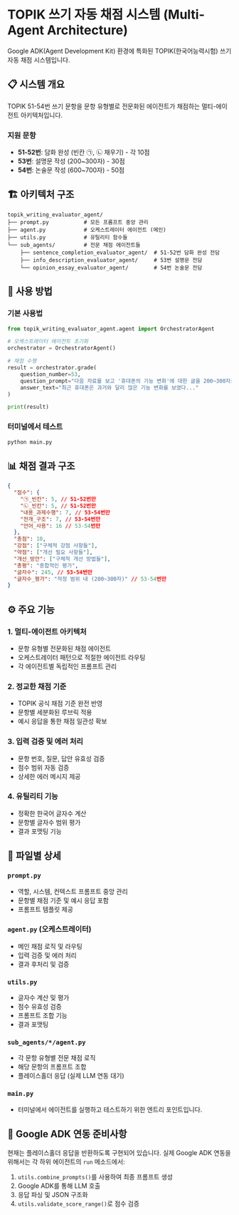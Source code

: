 # TOPIK 쓰기 자동 채점 시스템 (Multi-Agent Architecture)

Google ADK(Agent Development Kit) 환경에 특화된 TOPIK(한국어능력시험) 쓰기 자동 채점 시스템입니다.

## 📋 시스템 개요

TOPIK 51-54번 쓰기 문항을 문항 유형별로 전문화된 에이전트가 채점하는 멀티-에이전트 아키텍처입니다.

### 지원 문항

- **51-52번**: 담화 완성 (빈칸 ㉠, ㉡ 채우기) - 각 10점
- **53번**: 설명문 작성 (200~300자) - 30점
- **54번**: 논술문 작성 (600~700자) - 50점

## 🏗️ 아키텍처 구조

```
topik_writing_evaluator_agent/
├── prompt.py           # 모든 프롬프트 중앙 관리
├── agent.py            # 오케스트레이터 에이전트 (메인)
├── utils.py            # 유틸리티 함수들
└── sub_agents/         # 전문 채점 에이전트들
    ├── sentence_completion_evaluator_agent/  # 51-52번 담화 완성 전담
    ├── info_description_evaluator_agent/     # 53번 설명문 전담
    └── opinion_essay_evaluator_agent/        # 54번 논술문 전담
```

## 🚀 사용 방법

### 기본 사용법

```python
from topik_writing_evaluator_agent.agent import OrchestratorAgent

# 오케스트레이터 에이전트 초기화
orchestrator = OrchestratorAgent()

# 채점 수행
result = orchestrator.grade(
    question_number=53,
    question_prompt="다음 자료를 보고 '휴대폰의 기능 변화'에 대한 글을 200~300자로 쓰십시오.",
    answer_text="최근 휴대폰은 과거와 달리 많은 기능 변화를 보였다..."
)

print(result)
```

### 터미널에서 테스트

```bash
python main.py
```

## 📊 채점 결과 구조

```json
{
  "점수": {
    "㉠_빈칸": 5, // 51-52번만
    "㉡_빈칸": 5, // 51-52번만
    "내용_과제수행": 7, // 53-54번만
    "전개_구조": 7, // 53-54번만
    "언어_사용": 16 // 53-54번만
  },
  "총점": 10,
  "강점": ["구체적 강점 사항들"],
  "약점": ["개선 필요 사항들"],
  "개선_방안": ["구체적 개선 방법들"],
  "총평": "종합적인 평가",
  "글자수": 245, // 53-54번만
  "글자수_평가": "적정 범위 내 (200~300자)" // 53-54번만
}
```

## ⚙️ 주요 기능

### 1. 멀티-에이전트 아키텍처

- 문항 유형별 전문화된 채점 에이전트
- 오케스트레이터 패턴으로 적절한 에이전트 라우팅
- 각 에이전트별 독립적인 프롬프트 관리

### 2. 정교한 채점 기준

- TOPIK 공식 채점 기준 완전 반영
- 문항별 세분화된 루브릭 적용
- 예시 응답을 통한 채점 일관성 확보

### 3. 입력 검증 및 에러 처리

- 문항 번호, 질문, 답안 유효성 검증
- 점수 범위 자동 검증
- 상세한 에러 메시지 제공

### 4. 유틸리티 기능

- 정확한 한국어 글자수 계산
- 문항별 글자수 범위 평가
- 결과 포맷팅 기능

## 📁 파일별 상세

### `prompt.py`

- 역할, 시스템, 컨텍스트 프롬프트 중앙 관리
- 문항별 채점 기준 및 예시 응답 포함
- 프롬프트 템플릿 제공

### `agent.py` (오케스트레이터)

- 메인 채점 로직 및 라우팅
- 입력 검증 및 에러 처리
- 결과 후처리 및 검증

### `utils.py`

- 글자수 계산 및 평가
- 점수 유효성 검증
- 프롬프트 조합 기능
- 결과 포맷팅

### `sub_agents/*/agent.py`

- 각 문항 유형별 전문 채점 로직
- 해당 문항의 프롬프트 조합
- 플레이스홀더 응답 (실제 LLM 연동 대기)

### `main.py`

- 터미널에서 에이전트를 실행하고 테스트하기 위한 엔트리 포인트입니다.

## 🔧 Google ADK 연동 준비사항

현재는 플레이스홀더 응답을 반환하도록 구현되어 있습니다.
실제 Google ADK 연동을 위해서는 각 하위 에이전트의 `run` 메소드에서:

1. `utils.combine_prompts()`를 사용하여 최종 프롬프트 생성
2. Google ADK를 통해 LLM 호출
3. 응답 파싱 및 JSON 구조화
4. `utils.validate_score_range()`로 점수 검증
